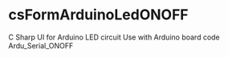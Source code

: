 # csFormArduinoLedONOFF
C Sharp UI for Arduino LED circuit
Use with Arduino board code Ardu_Serial_ONOFF
